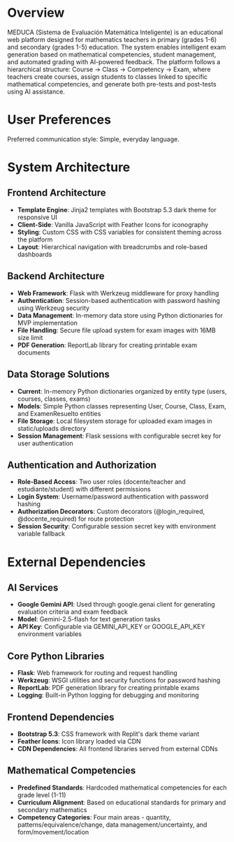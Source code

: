 # Overview

MEDUCA (Sistema de Evaluación Matemática Inteligente) is an educational web platform designed for mathematics teachers in primary (grades 1-6) and secondary (grades 1-5) education. The system enables intelligent exam generation based on mathematical competencies, student management, and automated grading with AI-powered feedback. The platform follows a hierarchical structure: Course → Class → Competency → Exam, where teachers create courses, assign students to classes linked to specific mathematical competencies, and generate both pre-tests and post-tests using AI assistance.

# User Preferences

Preferred communication style: Simple, everyday language.

# System Architecture

## Frontend Architecture
- **Template Engine**: Jinja2 templates with Bootstrap 5.3 dark theme for responsive UI
- **Client-Side**: Vanilla JavaScript with Feather Icons for iconography
- **Styling**: Custom CSS with CSS variables for consistent theming across the platform
- **Layout**: Hierarchical navigation with breadcrumbs and role-based dashboards

## Backend Architecture
- **Web Framework**: Flask with Werkzeug middleware for proxy handling
- **Authentication**: Session-based authentication with password hashing using Werkzeug security
- **Data Management**: In-memory data store using Python dictionaries for MVP implementation
- **File Handling**: Secure file upload system for exam images with 16MB size limit
- **PDF Generation**: ReportLab library for creating printable exam documents

## Data Storage Solutions
- **Current**: In-memory Python dictionaries organized by entity type (users, courses, classes, exams)
- **Models**: Simple Python classes representing User, Course, Class, Exam, and ExamenResuelto entities
- **File Storage**: Local filesystem storage for uploaded exam images in static/uploads directory
- **Session Management**: Flask sessions with configurable secret key for user authentication

## Authentication and Authorization
- **Role-Based Access**: Two user roles (docente/teacher and estudiante/student) with different permissions
- **Login System**: Username/password authentication with password hashing
- **Authorization Decorators**: Custom decorators (@login_required, @docente_required) for route protection
- **Session Security**: Configurable session secret key with environment variable fallback

# External Dependencies

## AI Services
- **Google Gemini API**: Used through google.genai client for generating evaluation criteria and exam feedback
- **Model**: Gemini-2.5-flash for text generation tasks
- **API Key**: Configurable via GEMINI_API_KEY or GOOGLE_API_KEY environment variables

## Core Python Libraries
- **Flask**: Web framework for routing and request handling
- **Werkzeug**: WSGI utilities and security functions for password hashing
- **ReportLab**: PDF generation library for creating printable exams
- **Logging**: Built-in Python logging for debugging and monitoring

## Frontend Dependencies
- **Bootstrap 5.3**: CSS framework with Replit's dark theme variant
- **Feather Icons**: Icon library loaded via CDN
- **CDN Dependencies**: All frontend libraries served from external CDNs

## Mathematical Competencies
- **Predefined Standards**: Hardcoded mathematical competencies for each grade level (1-11)
- **Curriculum Alignment**: Based on educational standards for primary and secondary mathematics
- **Competency Categories**: Four main areas - quantity, patterns/equivalence/change, data management/uncertainty, and form/movement/location